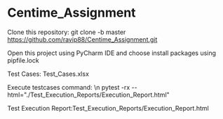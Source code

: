 # Centime_Assignment

Clone this repository: git clone -b master https://github.com/ravip88/Centime_Assignment.git

Open this project using PyCharm IDE and choose install packages using pipfile.lock

Test Cases: Test_Cases.xlsx

Execute testcases command: \n
pytest -rx --html="./Test_Execution_Reports/Execution_Report.html"

Test Execution Report:Test_Execution_Reports/Execution_Report.html

